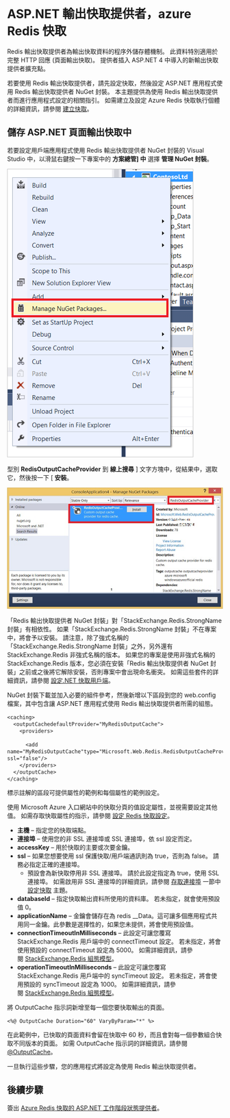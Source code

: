 <properties 
   pageTitle="快取 ASP.NET 輸出快取提供者"
   description="了解如何使用 Azure Redis 快取進行 ASP.NET 頁面輸出快取"
   services="redis-cache"
   documentationCenter="na"
   authors="steved0x"
   manager="dwrede"
   editor="tysonn" />
<tags 
   ms.service="cache"
   ms.devlang="na"
   ms.topic="article"
   ms.tgt_pltfrm="cache-redis"
   ms.workload="tbd"
   ms.date="10/23/2015"
   ms.author="sdanie" />


# ASP.NET 輸出快取提供者，azure Redis 快取

Redis 輸出快取提供者為輸出快取資料的程序外儲存體機制。 此資料特別適用於完整 HTTP 回應 (頁面輸出快取)。 提供者插入 ASP.NET 4 中導入的新輸出快取提供者擴充點。

若要使用 Redis 輸出快取提供者，請先設定快取，然後設定 ASP.NET 應用程式使用 Redis 輸出快取提供者 NuGet 封裝。 本主題提供為使用 Redis 輸出快取提供者而進行應用程式設定的相關指引。 如需建立及設定 Azure Redis 快取執行個體的詳細資訊，請參閱 [建立快取](cache-dotnet-how-to-use-azure-redis-cache.md#create-a-cache)。

## 儲存 ASP.NET 頁面輸出快取中

若要設定用戶端應用程式使用 Redis 輸出快取提供者 NuGet 封裝的 Visual Studio 中，以滑鼠右鍵按一下專案中的 **方案總管] 中** 選擇 **管理 NuGet 封裝**。

![Azure Redis 快取管理 NuGet 封裝](./media/cache-asp.net-output-cache-provider/IC729541.png)

型別 **RedisOutputCacheProvider** 到 **線上搜尋** ] 文字方塊中，從結果中，選取它，然後按一下 [ **安裝**。

![Azure Redis 快取輸出快取提供者](./media/cache-asp.net-output-cache-provider/IC751727.jpg)

「Redis 輸出快取提供者 NuGet 封裝」對「StackExchange.Redis.StrongName 封裝」有相依性。 如果「StackExchange.Redis.StrongName 封裝」不在專案中，將會予以安裝。 請注意，除了強式名稱的「StackExchange.Redis.StrongName 封裝」之外，另外還有 StackExchange.Redis 非強式名稱的版本。 如果您的專案是使用非強式名稱的 StackExchange.Redis 版本，您必須在安裝「Redis 輸出快取提供者 NuGet 封裝」之前或之後將它解除安裝，否則專案中會出現命名衝突。 如需這些套件的詳細資訊，請參閱 [設定.NET 快取用戶端](cache-dotnet-how-to-use-azure-redis-cache.md#configure-the-cache-clients)。

NuGet 封裝下載並加入必要的組件參考，然後新增以下區段到您的 web.config 檔案，其中包含讓 ASP.NET 應用程式使用 Redis 輸出快取提供者所需的組態。

    <caching>
      <outputCachedefaultProvider="MyRedisOutputCache">
        <providers>
          
          <add name="MyRedisOutputCache"type="Microsoft.Web.Redis.RedisOutputCacheProvider"host="127.0.0.1"accessKey="" ssl="false"/>
        </providers>
      </outputCache>
    </caching>

標示註解的區段可提供屬性的範例和每個屬性的範例設定。

使用 Microsoft Azure 入口網站中的快取分頁的值設定屬性，並視需要設定其他值。 如需存取快取屬性的指示，請參閱 [設定 Redis 快取設定](cache-configure.md#configure-redis-cache-settings)。

-   **主機** – 指定您的快取端點。
-   **連接埠** – 使用您的非 SSL 連接埠或 SSL 連接埠，依 ssl 設定而定。
-   **accessKey** – 用於快取的主要或次要金鑰。
-   **ssl** – 如果您想要使用 ssl 保護快取/用戶端通訊則為 true，否則為 false。 請務必指定正確的連接埠。
    -   預設會為新快取停用非 SSL 連接埠。 請於此設定指定為 true，使用 SSL 連接埠。 如需啟用非 SSL 連接埠的詳細資訊，請參閱 [存取連接埠](cache-configure.md#access-ports) 一節中 [設定快取](cache-configure.md) 主題。
-   **databaseId** – 指定快取輸出資料所使用的資料庫。 若未指定，就會使用預設值 0。
-   **applicationName** – 金鑰會儲存在為 redis <AppName>_<SessionId>_Data。這可讓多個應用程式共用同一金鑰。此參數是選擇性的，如果您未提供，將會使用預設值。
-   **connectionTimeoutInMilliseconds** – 此設定可讓您覆寫 StackExchange.Redis 用戶端中的 connectTimeout 設定。 若未指定，將會使用預設的 connectTimeout 設定為 5000。 如需詳細資訊，請參閱 [StackExchange.Redis 組態模型](http://go.microsoft.com/fwlink/?LinkId=398705)。
-   **operationTimeoutInMilliseconds** – 此設定可讓您覆寫 StackExchange.Redis 用戶端中的 syncTimeout 設定。 若未指定，將會使用預設的 syncTimeout 設定為 1000。 如需詳細資訊，請參閱 [StackExchange.Redis 組態模型](http://go.microsoft.com/fwlink/?LinkId=398705)。

將 OutputCache 指示詞新增至每一個您要快取輸出的頁面。

    <%@ OutputCache Duration="60" VaryByParam="*" %>

在此範例中，已快取的頁面資料會留在快取中 60 秒，而且會對每一個參數組合快取不同版本的頁面。 如需 OutputCache 指示詞的詳細資訊，請參閱 [@OutputCache](http://go.microsoft.com/fwlink/?linkid=320837)。

一旦執行這些步驟，您的應用程式將設定為使用 Redis 輸出快取提供者。

## 後續步驟

簽出 [Azure Redis 快取的 ASP.NET 工作階段狀態提供者](cache-asp.net-session-state-provider.md)。






